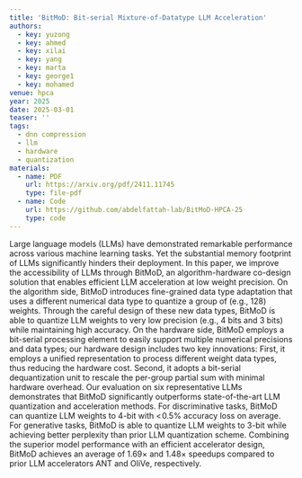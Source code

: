 ```yaml
---
title: 'BitMoD: Bit-serial Mixture-of-Datatype LLM Acceleration'
authors:
  - key: yuzong
  - key: ahmed
  - key: xilai
  - key: yang
  - key: marta
  - key: george1
  - key: mohamed
venue: hpca
year: 2025
date: 2025-03-01
teaser: ''
tags:
  - dnn compression
  - llm
  - hardware
  - quantization
materials:
  - name: PDF
    url: https://arxiv.org/pdf/2411.11745
    type: file-pdf
  - name: Code
    url: https://github.com/abdelfattah-lab/BitMoD-HPCA-25
    type: code
---
```

Large language models (LLMs) have demonstrated remarkable performance across various machine learning tasks. Yet the substantial memory footprint of LLMs significantly hinders their deployment. In this paper, we improve the accessibility of LLMs through BitMoD, an algorithm-hardware co-design solution that enables efficient LLM acceleration at low weight precision. On the algorithm side, BitMoD introduces fine-grained data type adaptation that uses a different numerical data type to quantize a group of (e.g., 128) weights. Through the careful design of these new data types, BitMoD is able to quantize LLM weights to very low precision (e.g., 4 bits and 3 bits) while maintaining high accuracy. On the hardware side, BitMoD employs a bit-serial processing element to easily support multiple numerical precisions and data types; our hardware design includes two key innovations: First, it employs a unified representation to process different weight data types, thus reducing the hardware cost. Second, it adopts a bit-serial dequantization unit to rescale the per-group partial sum with minimal hardware overhead. Our evaluation on six representative LLMs demonstrates that BitMoD significantly outperforms state-of-the-art LLM quantization and acceleration methods. For discriminative tasks, BitMoD can quantize LLM weights to 4-bit with $<\!0.5\%$ accuracy loss on average. For generative tasks, BitMoD is able to quantize LLM weights to 3-bit while achieving better perplexity than prior LLM quantization scheme. Combining the superior model performance with an efficient accelerator design, BitMoD achieves an average of $1.69\times$ and $1.48\times$ speedups compared to prior LLM accelerators ANT and OliVe, respectively.
